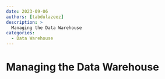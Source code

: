 ```yaml
---
date: 2023-09-06
authors: [tabdulazeez]
description: >
  Managing the Data Warehouse
categories:
  - Data Warehouse  
---
```


# Managing the Data Warehouse